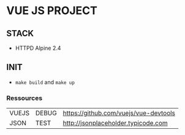 # VUE JS PROJECT

## STACK
* HTTPD Alpine 2.4

## INIT
* ```make build``` and ```make up```

### Ressources


|        |        |                                         |
|--------|--------|-----------------------------------------|
|  VUEJS | DEBUG  |  https://github.com/vuejs/vue-devtools  |
| JSON   | TEST   | http://jsonplaceholder.typicode.com     |
